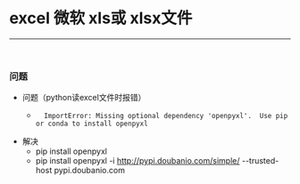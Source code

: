 # excel  微软 xls或 xlsx文件

-----

<br>

### 问题
- 问题（python读excel文件时报错）
  -       ImportError: Missing optional dependency 'openpyxl'.  Use pip or conda to install openpyxl
- 解决
  - pip  install openpyxl
  - pip  install openpyxl -i http://pypi.doubanio.com/simple/ --trusted-host pypi.doubanio.com



